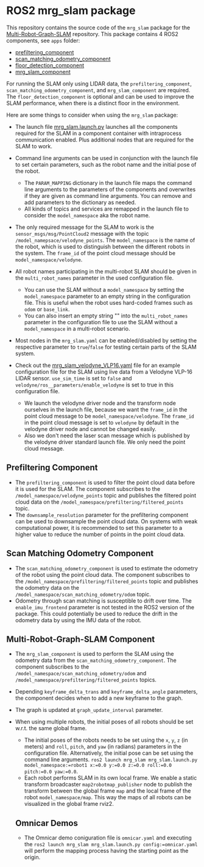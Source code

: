 # ROS2 mrg_slam package

This repository contains the source code of the `mrg_slam` package for the [Multi-Robot-Graph-SLAM](https://github.com/aserbremen/Multi-Robot-Graph-SLAM) repository. 
This package contains 4 ROS2 components, see `apps` folder:
- [prefiltering_component](apps/prefiltering_component.cpp)
- [scan_matching_odometry_component](apps/scan_matching_odometry_component.cpp)
- [floor_detection_component](apps/floor_detection_component.cpp)
- [mrg_slam_component](apps/mrg_slam_component.cpp)

For running the SLAM only using LIDAR data, the `prefiltering_component`, `scan_matching_odometry_component`, and `mrg_slam_component` are required. 
The `floor_detection_component` is optional and can be used to improve the SLAM performance, when there is a distinct floor in the environment.

Here are some things to consider when using the `mrg_slam` package:

- The launch file [mrg_slam.launch.py](launch/mrg_slam.launch.py) launches all the components required for the SLAM in a component container with intraprocess communication enabled. Plus additional nodes that are required for the SLAM to work.
- Command line arguments can be used in conjunction with the launch file to set certain parameters, such as the robot name and the initial pose of the robot.
  - The `PARAM_MAPPING` dictionary in the launch file maps the command line arguments to the parameters of the components and overwrites if they are given as command line arguments. You can remove and add parameters to the dictionary as needed.
  - All kinds of topics and services are remapped in the launch file to consider the `model_namespace` aka the robot name.
- The only required message for the SLAM to work is the `sensor_msgs/msg/PointCloud2` message with the topic `/model_namepsace/velodyne_points`. The `model_namespace` is the name of the robot, which is used to distinguish between the different robots in the system. The `frame_id` of the point cloud message should be `model_namespace/velodyne`.
- All robot names participating in the multi-robot SLAM should be given in the `multi_robot_names` parameter in the used configuration file.
  - You can use the SLAM without a `model_namespace` by setting the `model_namespace` parameter to an empty string in the configuration file. This is useful when the robot uses hard-coded frames such as `odom` or `base_link`.
  - You can also insert an empty string "" into the `multi_robot_names` parameter in the configuration file to use the SLAM without a `model_namespace` in a multi-robot scenario.
- Most nodes in the `mrg_slam.yaml` can be enabled/disabled by setting the respective parameter to `true`/`false` for testing certain parts of the SLAM system.

- Check out the [mrg_slam_velodyne_VLP16.yaml](config/mrg_slam_velodyne_VLP16.yaml) file for an example configuration file for the SLAM using live data from a Velodyne VLP-16 LIDAR sensor. `use_sim_time` is set to `false` and `velodyne/ros__parameters/enable_velodyne` is set to true in this configuration file.
  - We launch the velodyne driver node and the transform node ourselves in the launch file, because we want the `frame_id` in the point cloud message to be `model_namespace/velodyne`. The `frame_id` in the point cloud message is set to `velodyne` by default in the velodyne driver node and cannot be changed easily.
  - Also we don't need the laser scan message which is published by the velodyne driver standard launch file. We only need the point cloud message.

## Prefiltering Component

- The `prefiltering_component` is used to filter the point cloud data before it is used for the SLAM. The component subscribes to the `/model_namespace/velodyne_points` topic and publishes the filtered point cloud data on the `/model_namespace/prefiltering/filtered_points` topic.
- The `downsample_resolution` parameter for the prefiltering component can be used to downsample the point cloud data. On systems with weak computational power, it is recommended to set this parameter to a higher value to reduce the number of points in the point cloud data.

## Scan Matching Odometry Component

- The `scan_matching_odometry_component` is used to estimate the odometry of the robot using the point cloud data. The component subscribes to the `/model_namespace/prefiltering/filtered_points` topic and publishes the odometry data on the `/model_namespace/scan_matching_odometry/odom` topic.
- Odometry through scan matching is susceptible to drift over time. The `enable_imu_frontend` parameter is not tested in the ROS2 version of the package. This could potentially be used to reduce the drift in the odometry data by using the IMU data of the robot.

## Multi-Robot-Graph-SLAM Component

- The `mrg_slam_component` is used to perform the SLAM using the odometry data from the `scan_matching_odometry_component`. The component subscribes to the `/model_namespace/scan_matching_odometry/odom` and `/model_namespace/prefiltering/filtered_points` topics.
- Depending `keyframe_delta_trans` and `keyframe_delta_angle` parameters, the component decides when to add a new keyframe to the graph. 
- The graph is updated at `graph_update_interval` parameter.
- When using multiple robots, the initial poses of all robots should be set w.r.t. the same global frame.
   - The initial poses of the robots needs to be set using the `x`, `y`, `z` (in meters) and `roll`, `pitch`, and `yaw` (in radians) parameters in the configuration file. Alternatively, the initial pose can be set using the command line arguments. `ros2 launch mrg_slam mrg_slam.launch.py model_namespace:=robot1 x:=0.0 y:=0.0 z:=0.0 roll:=0.0 pitch:=0.0 yaw:=0.0`.
  - Each robot performs SLAM in its own local frame. We enable a static transform broadcaster `map2robotmap_publisher` node to publish the transform between the global frame `map` and the local frame of the robot `model_namespace/map`. This way the maps of all robots can be visualized in the global frame rviz2.

  ## Omnicar Demos
  - The Omnicar demo coniguration file is `omnicar.yaml` and executing the `ros2 launch mrg_slam mrg_slam.launch.py config:=omnicar.yaml` will perform the mapping process having the starting point as the origin. 